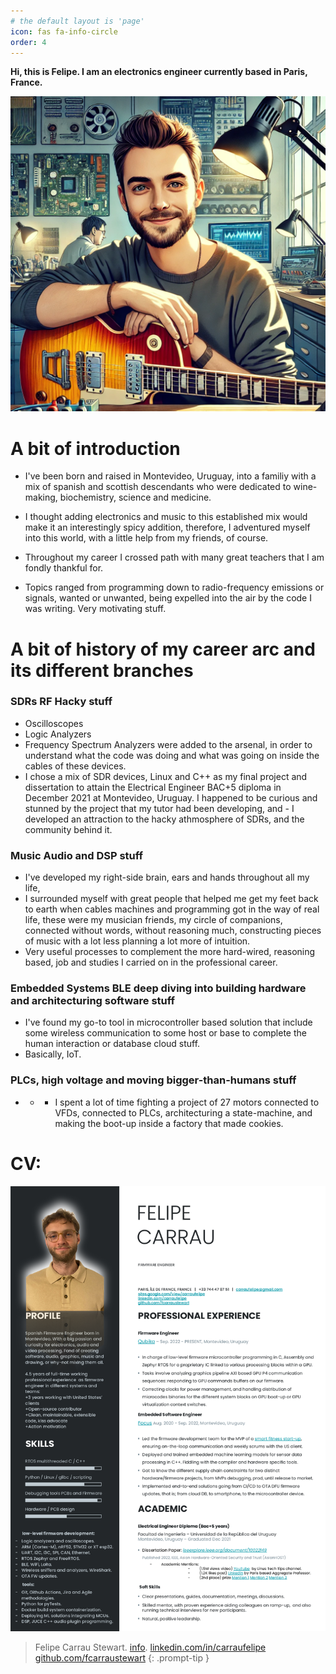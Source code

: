 ```yaml
---
# the default layout is 'page'
icon: fas fa-info-circle
order: 4
---
```


**Hi, this is Felipe. I am an electronics engineer currently based in Paris, France.**

![About](/assets/img/headers/avatar.webp)

# A bit of introduction
- I've been born and raised in Montevideo, Uruguay, into a familiy with a mix of spanish and scottish descendants who were dedicated to wine-making, biochemistry, science and medicine. 
- I thought adding electronics and music to this established mix would make it an interestingly spicy addition, therefore, I adventured myself into this world, with a little help from my friends, of course.

- Throughout my career I crossed path with many great teachers that I am fondly thankful for. 
- Topics ranged from programming down to radio-frequency emissions or signals, wanted or unwanted, being expelled into the air by the code I was writing. Very motivating stuff.

# A bit of history of my career arc and its different branches

### SDRs RF Hacky stuff

- Oscilloscopes 
- Logic Analyzers 
- Frequency Spectrum Analyzers were added to the arsenal, in order to understand what the code was doing and what was going on inside the cables of these devices. 
- I chose a mix of SDR devices, Linux and C++ as my final project and dissertation to attain the Electrical Engineer BAC+5 diploma in December 2021 at Montevideo, Uruguay. I happened to be curious and stunned by the project that my tutor had been developing, and - I developed an attraction to the hacky athmosphere of SDRs, and the community behind it.

### Music Audio and DSP stuff

- I've developed my right-side brain, ears and hands throughout all my life, 
- I surrounded myself with great people that helped me get my feet back to earth when cables machines and programming got in the way of real life, these were my musician friends, my circle of companions, connected without words, without reasoning much, constructing pieces of music with a lot less planning a lot more of intuition. 
- Very useful processes to complement the more hard-wired, reasoning based, job and studies I carried on in the professional career.

### Embedded Systems BLE deep diving into building hardware and architecturing software stuff

- I've found my go-to tool in microcontroller based solution that include some wireless communication to some host or base to complete the human interaction or database cloud stuff. 
- Basically, IoT.

### PLCs, high voltage and moving bigger-than-humans stuff

- - - I spent a lot of time fighting a project of 27 motors connected to VFDs, connected to PLCs, architecturing a state-machine, and making the boot-up inside a factory that made cookies.

# CV:

![CV](/assets/img/headers/fcarraustewart-CV-Q4_2024-_5_.webp)


> Felipe Carrau Stewart. [info](https://fcarraustewart.github.io/about). 
> [linkedin.com/in/carraufelipe](https://www.linkedin.com/in/carraufelipe)
> [github.com/fcarraustewart](https://www.github.com/fcarraustewart)
{: .prompt-tip }

